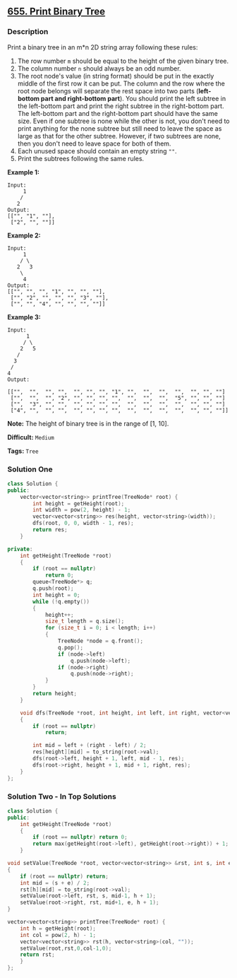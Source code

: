 ## [655. Print Binary Tree](https://leetcode.com/problems/print-binary-tree/description/)

### Description

Print a binary tree in an m*n 2D string array following these rules:

1. The row number `m` should be equal to the height of the given binary tree.
2. The column number `n` should always be an odd number.
3. The root node's value (in string format) should be put in the exactly middle of the first row it can be put. The column and the row where the root node belongs will separate the rest space into two parts (**left-bottom part and right-bottom part**). You should print the left subtree in the left-bottom part and print the right subtree in the right-bottom part. The left-bottom part and the right-bottom part should have the same size. Even if one subtree is none while the other is not, you don't need to print anything for the none subtree but still need to leave the space as large as that for the other subtree. However, if two subtrees are none, then you don't need to leave space for both of them.
4. Each unused space should contain an empty string `""`.
5. Print the subtrees following the same rules.

**Example 1:**

```
Input:
     1
    /
   2
Output:
[["", "1", ""],
 ["2", "", ""]]

```

**Example 2:**

```
Input:
     1
    / \
   2   3
    \
     4
Output:
[["", "", "", "1", "", "", ""],
 ["", "2", "", "", "", "3", ""],
 ["", "", "4", "", "", "", ""]]
```

**Example 3:**

```
Input:
      1
     / \
    2   5
   / 
  3 
 / 
4 
Output:

[["",  "",  "", "",  "", "", "", "1", "",  "",  "",  "",  "", "", ""]
 ["",  "",  "", "2", "", "", "", "",  "",  "",  "",  "5", "", "", ""]
 ["",  "3", "", "",  "", "", "", "",  "",  "",  "",  "",  "", "", ""]
 ["4", "",  "", "",  "", "", "", "",  "",  "",  "",  "",  "", "", ""]]
```

**Note:** The height of binary tree is in the range of [1, 10].



**Difficult:** `Medium`

**Tags:** `Tree`



### Solution One

```c++
class Solution {
public:
    vector<vector<string>> printTree(TreeNode* root) {
        int height = getHeight(root);
        int width = pow(2, height) - 1;
        vector<vector<string>> res(height, vector<string>(width));
        dfs(root, 0, 0, width - 1, res);
        return res;
    }

private:
    int getHeight(TreeNode *root)
    {
        if (root == nullptr)
            return 0;
        queue<TreeNode*> q;
        q.push(root);
        int height = 0;
        while (!q.empty())
        {
            height++;
            size_t length = q.size();
            for (size_t i = 0; i < length; i++)
            {
                TreeNode *node = q.front();
                q.pop();
                if (node->left)
                    q.push(node->left);
                if (node->right)
                    q.push(node->right);
            }
        }
        return height;
    }

    void dfs(TreeNode *root, int height, int left, int right, vector<vector<string>> &res)
    {
        if (root == nullptr)
            return;

        int mid = left + (right - left) / 2;
        res[height][mid] = to_string(root->val);
        dfs(root->left, height + 1, left, mid - 1, res);
        dfs(root->right, height + 1, mid + 1, right, res);
    }
};
```



### Solution Two - In Top Solutions

```c++
class Solution {
public:
    int getHeight(TreeNode *root)
    {
	    if (root == nullptr) return 0;
	    return max(getHeight(root->left), getHeight(root->right)) + 1;
    }

void setValue(TreeNode *root, vector<vector<string>> &rst, int s, int e,int h)
{
	if (root == nullptr) return;
	int mid = (s + e) / 2;
	rst[h][mid] = to_string(root->val);
	setValue(root->left, rst, s, mid-1, h + 1);
	setValue(root->right, rst, mid+1, e, h + 1);
}

vector<vector<string>> printTree(TreeNode* root) {
	int h = getHeight(root);
	int col = pow(2, h) - 1;
	vector<vector<string>> rst(h, vector<string>(col, ""));
    setValue(root,rst,0,col-1,0);
	return rst;
    }
};
```



